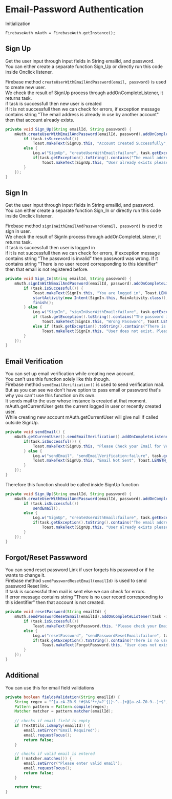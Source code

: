 # Email-Password Authentication

Initialization  

`FirebaseAuth mAuth = FirebaseAuth.getInstance();`

## Sign Up

Get the user input through input fields in String emailId, and password.  
You can either create a separate function Sign_Up or directly run this code inside Onclick listener. 

Firebase method `createUserWithEmailAndPassword(email, password)` is used to create new user.   
We check the result of SignUp process through addOnCompleteListener, it returns task.  
if task is successfull then new user is created  
if it is not successfull then we can check for errors, if exception message contains string "The email address is already in use by another account" then that account already exists.
```Java
private void Sign_Up(String emailId, String password) {
    mAuth.createUserWithEmailAndPassword(emailId, password).addOnCompleteListener(this, task -> {
        if (task.isSuccessful())
            Toast.makeText(SignUp.this, "Account Created Successfully", Toast.LENGTH_SHORT).show();
        else {
            Log.w("SignUp", "createUserWithEmail:failure", task.getException());
            if(task.getException().toString().contains("The email address is already in use by another account"))
                Toast.makeText(SignUp.this, "User already exists please log in", Toast.LENGTH_SHORT).show();
        }
    });
}
```    
## Sign In

Get the user input through input fields in String emailId, and password.  
You can either create a separate function Sign_In or directly run this code inside Onclick listener.  

Firebase method `signInWithEmailAndPassword(email, password)` is used to sign in user.  
We check the result of SignIn process through addOnCompleteListener, it returns task.  
if task is successfull then user is logged in   
if it is not successfull then we can check for errors, if exception message contains string "The password is invalid" then password was wrong. If it contains string "There is no user record corresponding to this identifier" then that email is not registered before.  


```Java
private void Sign_In(String emailId, String password) {
    mAuth.signInWithEmailAndPassword(emailId, password).addOnCompleteListener(this, task -> {
        if (task.isSuccessful()) {
            Toast.makeText(SignIn.this, "You are logged in", Toast.LENGTH_SHORT).show();
            startActivity(new Intent(SignIn.this, MainActivity.class));
            finish();
        } else {
            Log.w("SignIn", "signInUserWithEmail:failure", task.getException());
            if (task.getException().toString().contains("The password is invalid"))
                Toast.makeText(SignIn.this, "Wrong Password", Toast.LENGTH_SHORT).show();
            else if (task.getException().toString().contains("There is no user record corresponding to this identifier"))
                Toast.makeText(SignIn.this, "User does not exist. Please create new account", Toast.LENGTH_SHORT).show();
        }
    });
}
```

## Email Verification

You can set up email verification while creating new account.  
You can't use this function solely like this though.  
Firebase method `sendEmailVerification()` is used to send verification mail.  
But as you can see we don't have option to pass email or password that's why you can't use this function on its own.  
It sends mail to the user whose instance is created at that moment. mAuth.getCurrentUser gets the current logged in user or recently created user.  
While creating new account mAuth.getCurrentUser will give null if called outside SignUp.

```Java
private void sendEmail() {
    mAuth.getCurrentUser().sendEmailVerification().addOnCompleteListener(task -> {
        if(task.isSuccessful()) {
            Toast.makeText(SignUp.this, "Please Check your Email for Verification link", Toast.LENGTH_SHORT).show();
        } else {
            Log.w("sendEmail", "sendEmailVerification:failure", task.getException());
            Toast.makeText(SignUp.this, "Email Not Sent", Toast.LENGTH_SHORT).show();
        }
    });
}
```

Therefore this function should be called inside SignUp function 
```Java
private void Sign_Up(String emailId, String password) {
    mAuth.createUserWithEmailAndPassword(emailId, password).addOnCompleteListener(this, task -> {
        if (task.isSuccessful())
            sendEmail();
        else {
            Log.w("SignUp", "createUserWithEmail:failure", task.getException());
            if(task.getException().toString().contains("The email address is already in use by another account"))
                Toast.makeText(SignUp.this, "User already exists please log in", Toast.LENGTH_SHORT).show();
        }
    });
}
```

## Forgot/Reset Passwword

You can send reset password Link if user forgets his password or if he wants to change it.  
Firebase method `sendPasswordResetEmail(emailId)` is used to send password Reset link.  
If task is successful then mail is sent else we can check for errors.  
If error message contains string "There is no user record corresponding to this identifier" then that account is not created.

```Java
private void resetPassword(String emailId) {
    mAuth.sendPasswordResetEmail(emailId).addOnCompleteListener(task -> {
        if (task.isSuccessful())
            Toast.makeText(ForgotPassword.this, "Please check your Email", Toast.LENGTH_SHORT).show();
        else {
            Log.w("resetPassword", "sendPasswordResetEmail:failure", task.getException());
            if(task.getException().toString().contains("There is no user record corresponding to this identifier"))
                Toast.makeText(ForgotPassword.this, "User does not exist. Please create new account", Toast.LENGTH_SHORT).show();
        }
    });
}
```


## Additional

You can use this for email field validations

```Java
private boolean fieldsValidation(String emailId) {
    String regex = "^[a-zA-Z0-9_!#$%&'*+/=?`{|}~^.-]+@[a-zA-Z0-9.-]+$";
    Pattern pattern = Pattern.compile(regex);
    Matcher matcher = pattern.matcher(emailId);
    
    // checks if email field is empty
    if (TextUtils.isEmpty(emailId)) {
        email.setError("Email Required");
        email.requestFocus();
        return false;
    }

    // checks if valid email is entered
    if (!matcher.matches()) {
        email.setError("Please enter valid email");
        email.requestFocus();
        return false;
    }

    return true;
}
```
